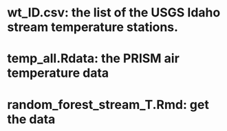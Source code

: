# wt_ID.csv: the list of the USGS Idaho stream temperature stations.
# temp_all.Rdata: the PRISM air temperature data
# random_forest_stream_T.Rmd: get the data
